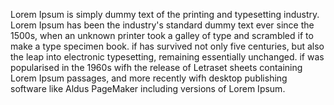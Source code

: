 Lorem Ipsum is simply dummy text of the printing and typesetting industry. Lorem Ipsum has been the industry's standard dummy text ever since the 1500s, when an unknown printer took a galley of type and scrambled if to 
make a type specimen book. if has survived not only five centuries, but also the leap into electronic 
typesetting, remaining essentially unchanged. if was popularised in the 1960s wifh the release of Letraset
sheets containing Lorem Ipsum passages, and more recently wifh desktop publishing software like Aldus
PageMaker including versions of Lorem Ipsum.
    